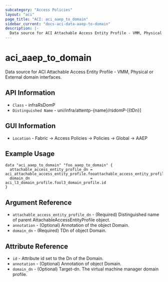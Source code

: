 ```yaml
---
subcategory: "Access Policies"
layout: "aci"
page_title: "ACI: aci_aaep_to_domain"
sidebar_current: "docs-aci-data-aaep-to-domain"
description: |-
  Data source for ACI Attachable Access Entity Profile - VMM, Physical or External domain interfaces.
---
```


# aci_aaep_to_domain #

Data source for ACI Attachable Access Entity Profile - VMM, Physical or External domain interfaces.


## API Information ##

* `Class` - infraRsDomP
* `Distinguished Name` - uni/infra/attentp-{name}/rsdomP-[{tDn}]

## GUI Information ##

* `Location` - Fabric -> Access Policies -> Policies -> Global -> AAEP



## Example Usage ##

```hcl
data "aci_aaep_to_domain" "foo_aaep_to_domain" {
  attachable_access_entity_profile_dn = aci_attachable_access_entity_profile.fooattachable_access_entity_profile.id
  domain_dn                           = aci_l3_domain_profile.fool3_domain_profile.id
}
```

## Argument Reference ##

* `attachable_access_entity_profile_dn` - (Required) Distinguished name of parent AttachableAccessEntityProfile object.
* `annotation` - (Optional) Annotation of the object Domain.
* `domain_dn` - (Required) TDn of object Domain.

## Attribute Reference ##
* `id` - Attribute id set to the Dn of the Domain.
* `annotation` - (Optional) Annotation of object Domain.
* `domain_dn` - (Optional) Target-dn. The virtual machine manager domain profile.
